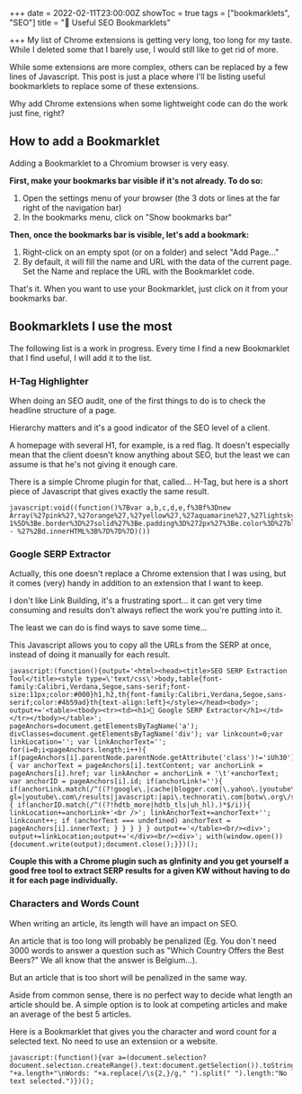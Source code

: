 +++
date = 2022-02-11T23:00:00Z
showToc = true
tags = ["bookmarklets", "SEO"]
title = "🔖 Useful SEO Bookmarklets"

+++
My list of Chrome extensions is getting very long, too long for my taste. While I deleted some that I barely use, I would still like to get rid of more.

While some extensions are more complex, others can be replaced by a few lines of Javascript. This post is just a place where I'll be listing useful bookmarklets to replace some of these extensions.

Why add Chrome extensions when some lightweight code can do the work just fine, right?

## How to add a Bookmarklet

Adding a Bookmarklet to a Chromium browser is very easy. 

**First, make your bookmarks bar visible if it's not already. To do so:**

1. Open the settings menu of your browser (the 3 dots or lines at the far right of the navigation bar)
2. In the bookmarks menu, click on "Show bookmarks bar"

**Then, once the bookmarks bar is visible, let's add a bookmark:**

1. Right-click on an empty spot (or on a folder) and select "Add Page..."
2. By default, it will fill the name and URL with the data of the current page. Set the Name and replace the URL with the Bookmarklet code.

That's it. When you want to use your Bookmarklet, just click on it from your bookmarks bar.

## Bookmarklets I use the most

The following list is a work in progress. Every time I find a new Bookmarklet that I find useful, I will add it to the list.

### H-Tag Highlighter

When doing an SEO audit, one of the first things to do is to check the headline structure of a page.

Hierarchy matters and it's a good indicator of the SEO level of a client.

A homepage with several H1, for example, is a red flag. It doesn't especially mean that the client doesn't know anything about SEO, but the least we can assume is that he's not giving it enough care.

There is a simple Chrome plugin for that, called... H-Tag, but here is a short piece of Javascript that gives exactly the same result.

    javascript:void((function()%7Bvar a,b,c,d,e,f%3Bf%3Dnew Array(%27pink%27,%27orange%27,%27yellow%27,%27aquamarine%27,%27lightskyblue%27,%27plum%27)%3Bfor(a%3D1%3Ba<%3D6%3Ba%2B%2B)%7Bb%3Ddocument.getElementsByTagName(%27h%27%2Ba)%3Bfor(c%3D0%3Bc<b.length%3Bc%2B%2B)%7Bd%3Db%5Bc%5D%3Be%3Dd.style%3Be.backgroundColor%3Df%5Ba-1%5D%3Be.border%3D%27solid%27%3Be.padding%3D%272px%27%3Be.color%3D%27black%27%3Bd.innerHTML%3D%27H%27%2Ba%2B%27 - %27%2Bd.innerHTML%3B%7D%7D%7D)())

### Google SERP Extractor

Actually, this one doesn't replace a Chrome extension that I was using, but it comes (very) handy in addition to an extension that I want to keep.

I don't like Link Building, it's a frustrating sport... it can get very time consuming and results don't always reflect the work you're putting into it.

The least we can do is find ways to save some time...

This Javascript allows you to copy all the URLs from the SERP at once, instead of doing it manually for each result.

    javascript:(function(){output='<html><head><title>SEO SERP Extraction Tool</title><style type=\'text/css\'>body,table{font-family:Calibri,Verdana,Segoe,sans-serif;font-size:11px;color:#000}h1,h2,th{font-family:Calibri,Verdana,Segoe,sans-serif;color:#4b59ad}th{text-align:left}</style></head><body>'; output+='<table><tbody><tr><td><h1>🌊 Google SERP Extractor</h1></td></tr></tbody></table>'; pageAnchors=document.getElementsByTagName('a'); divClasses=document.getElementsByTagName('div'); var linkcount=0;var linkLocation=''; var linkAnchorText=''; for(i=0;i<pageAnchors.length;i++){ if(pageAnchors[i].parentNode.parentNode.getAttribute('class')!='iUh30'){ var anchorText = pageAnchors[i].textContent; var anchorLink = pageAnchors[i].href; var linkAnchor = anchorLink + '\t'+anchorText; var anchorID = pageAnchors[i].id; if(anchorLink!=''){ if(anchorLink.match(/^((?!google\.|cache|blogger.com|\.yahoo\.|youtube\.com\/\?gl=|youtube\.com\/results|javascript:|api\.technorati\.com|botw\.org\/search|del\.icio\.us\/url\/check|digg\.com\/search|search\.twitter\.com\/search|search\.yahoo\.com\/search|siteanalytics\.compete\.com|tools\.seobook\.com\/general\/keyword\/suggestions|web\.archive\.org\/web\/|whois\.domaintools\.com|www\.alexa\.com\/data\/details\/main|www\.bloglines\.com\/search|www\.majesticseo\.com\/search\.php|www\.semrush\.com\/info\/|www\.semrush\.com\/search\.php|www\.stumbleupon\.com\/url|wikipedia.org\/wiki\/Special:Search).)*$/i)){ if(anchorID.match(/^((?!hdtb_more|hdtb_tls|uh_hl).)*$/i)){ linkLocation+=anchorLink+'<br />'; linkAnchorText+=anchorText+''; linkcount++; if (anchorText === undefined) anchorText = pageAnchors[i].innerText; } } } } } output+='</table><br/><div>'; output+=linkLocation;output+='</div><br/><div>'; with(window.open()){document.write(output);document.close();}})();

**Couple this with a Chrome plugin such as gInfinity and you get yourself a good free tool to extract SERP results for a given KW without having to do it for each page individually.**

### Characters and Words Count

When writing an article, its length will have an impact on SEO. 

An article that is too long will probably be penalized (Eg. You don´t need 3000 words to answer a question such as "Which Country Offers the Best Beers?" We all know that the answer is Belgium...).

But an article that is too short will be penalized in the same way. 

Aside from common sense, there is no perfect way to decide what length an article should be. A simple option is to look at competing articles and make an average of the best 5 articles. 

Here is a Bookmarklet that gives you the character and word count for a selected text. No need to use an extension or a website. 

    javascript:(function(){var a=(document.selection?document.selection.createRange().text:document.getSelection()).toString();alert(a.length?"Characters: "+a.length+"\nWords: "+a.replace(/\s{2,}/g," ").split(" ").length:"No text selected.")})();
